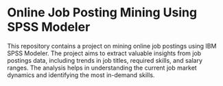 # Online Job Posting Mining Using SPSS Modeler


This repository contains a project on mining online job postings using IBM SPSS Modeler. The project aims to extract valuable insights from job postings data, including trends in job titles, required skills, and salary ranges. The analysis helps in understanding the current job market dynamics and identifying the most in-demand skills.
